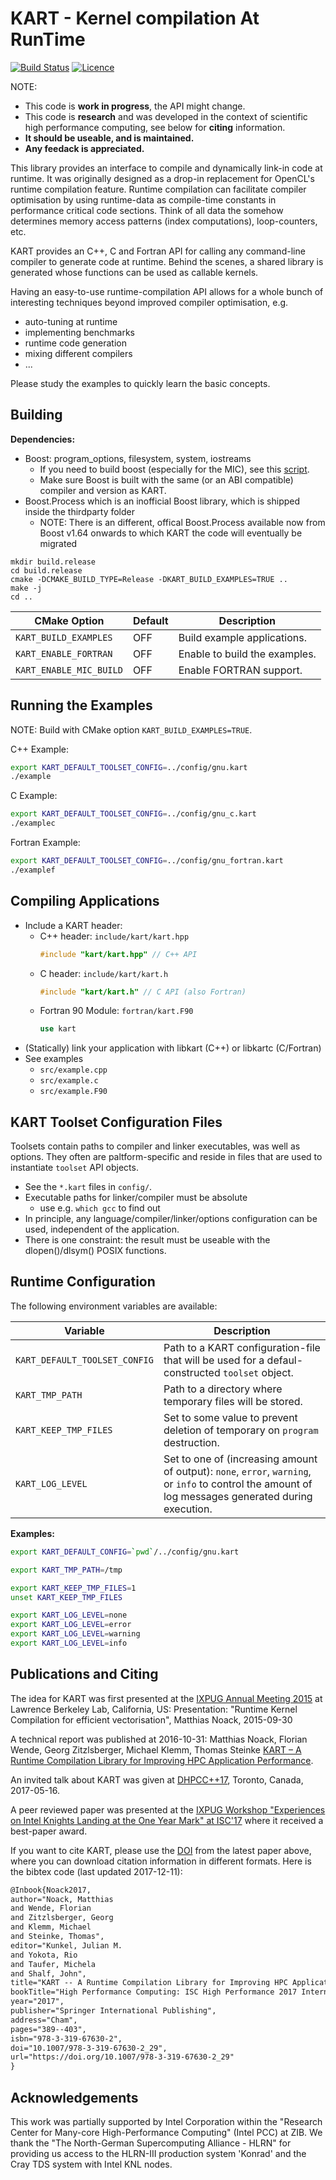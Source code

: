 # KART - Kernel compilation At RunTime
[![Build Status](https://travis-ci.org/noma/kart.svg?branch=master)](https://travis-ci.org/noma/kart)
[![Licence](https://img.shields.io/badge/license-BSL-blue.svg?style=flat)](LICENSE_1_0.txt)

NOTE: 
- This code is **work in progress**, the API might change.
- This code is **research** and was developed in the context of scientific high 
  performance computing, see below for **citing** information.
- **It should be useable, and is maintained.**
- **Any feedack is appreciated.**

This library provides an interface to compile and dynamically link-in code at
runtime. It was originally designed as a drop-in replacement for OpenCL's 
runtime compilation feature. Runtime compilation can facilitate compiler 
optimisation by using runtime-data as compile-time constants in performance
critical code sections. Think of all data the somehow determines memory access 
patterns (index computations), loop-counters, etc.

KART provides an C++, C and Fortran API for calling any command-line compiler
to generate code at runtime. Behind the scenes, a shared library is generated
whose functions can be used as callable kernels.

Having an easy-to-use runtime-compilation API allows for a whole bunch of 
interesting techniques beyond improved compiler optimisation, e.g.
- auto-tuning at runtime
- implementing benchmarks
- runtime code generation
- mixing different compilers
- ...

Please study the examples to quickly learn the basic concepts.

## Building

**Dependencies:**
- Boost: program_options, filesystem, system, iostreams
    - If you need to build boost (especially for the MIC), see this 
      [script](https://github.com/noma/ham#building-and-installing-boost).
    - Make sure Boost is built with the same (or an ABI compatible) compiler 
      and version as KART.
- Boost.Process which is an inofficial Boost library, which is shipped inside
  the thirdparty folder
	- NOTE: There is an different, offical Boost.Process available now from 
	  Boost v1.64 onwards to which KART the code will eventually be migrated

```
mkdir build.release
cd build.release
cmake -DCMAKE_BUILD_TYPE=Release -DKART_BUILD_EXAMPLES=TRUE ..
make -j
cd ..
```

| CMake Option             | Default | Description                   |
|--------------------------|---------|-------------------------------|
| `KART_BUILD_EXAMPLES`    | OFF     | Build example applications.   |
| `KART_ENABLE_FORTRAN`    | OFF     | Enable to build the examples. |
| `KART_ENABLE_MIC_BUILD`  | OFF     | Enable FORTRAN support.       |

## Running the Examples

NOTE: Build with CMake option `KART_BUILD_EXAMPLES=TRUE`.

C++ Example:
```bash
export KART_DEFAULT_TOOLSET_CONFIG=../config/gnu.kart
./example
```

C Example:
```bash
export KART_DEFAULT_TOOLSET_CONFIG=../config/gnu_c.kart
./examplec
```

Fortran Example:
```bash
export KART_DEFAULT_TOOLSET_CONFIG=../config/gnu_fortran.kart
./examplef
```

## Compiling Applications

- Include a KART header:
    - C++ header: `include/kart/kart.hpp`
        ```c++
        #include "kart/kart.hpp" // C++ API
        ```
    - C header: `include/kart/kart.h`
        ```c
        #include "kart/kart.h" // C API (also Fortran)
        ```
    - Fortran 90 Module: `fortran/kart.F90`
        ```fortran
        use kart
        ```
- (Statically) link your application with libkart (C++) or libkartc (C/Fortran)
- See examples 
    - `src/example.cpp`
    - `src/example.c`
    - `src/example.F90`

## KART Toolset Configuration Files

Toolsets contain paths to compiler and linker executables, was well as 
options. They often are paltform-specific and reside in files that are used to
instantiate `toolset` API objects.

- See the `*.kart` files in `config/`.
- Executable paths for linker/compiler must be absolute
    - use e.g. `which gcc` to find out
- In principle, any language/compiler/linker/options configuration can be used, 
  independent of the application.
- There is one constraint: the result must be useable with the dlopen()/dlsym()
  POSIX functions.

## Runtime Configuration

The following environment variables are available:

| Variable                      | Description |
|-------------------------------|-------------|
| `KART_DEFAULT_TOOLSET_CONFIG` | Path to a KART configuration-file that will be used for a defaul-constructed `toolset` object. |
| `KART_TMP_PATH`               | Path to a directory where temporary files will be stored. |
| `KART_KEEP_TMP_FILES`         | Set to some value to prevent deletion of temporary on `program` destruction. |
| `KART_LOG_LEVEL`              | Set to one of (increasing amount of output): `none`, `error`, `warning`, or `info` to control the amount of log messages generated during execution. |


**Examples:**
```bash
export KART_DEFAULT_CONFIG=`pwd`/../config/gnu.kart
```

```bash
export KART_TMP_PATH=/tmp
```

```bash
export KART_KEEP_TMP_FILES=1
unset KART_KEEP_TMP_FILES
```

```bash
export KART_LOG_LEVEL=none
export KART_LOG_LEVEL=error
export KART_LOG_LEVEL=warning
export KART_LOG_LEVEL=info
```

## Publications and Citing 

The idea for KART was first presented at the 
[IXPUG Annual Meeting 2015](https://www.ixpug.org/events/ixpug-annual-meeting-2015) 
at Lawrence Berkeley Lab, California, US:
Presentation: "Runtime Kernel Compilation for efficient vectorisation", Matthias Noack, 2015-09-30

A technical report was published at 2016-10-31: 
Matthias Noack, Florian Wende, Georg Zitzlsberger, Michael Klemm, Thomas Steinke
[KART – A Runtime Compilation Library for Improving HPC Application Performance](https://doi.org/10.1007/978-3-319-67630-2_29).

An invited talk about KART was given at 
[DHPCC++17](http://sycl.tech/distributed-heterogeneous-programming-in-c-cpp-dhpccpp17.html), 
Toronto, Canada, 2017-05-16.

A peer reviewed paper was presented at the 
[IXPUG Workshop "Experiences on Intel Knights Landing at the One Year Mark" at ISC'17](https://www.ixpug.org/events/workshop-isc17)
where it received a best-paper award.

If you want to cite KART, please use the 
[DOI](https://doi.org/10.1007/978-3-319-67630-2_29) 
from the latest paper above, where you can download citation information in
different formats. Here is the bibtex code (last updated 2017-12-11):  

```latex
@Inbook{Noack2017,
author="Noack, Matthias
and Wende, Florian
and Zitzlsberger, Georg
and Klemm, Michael
and Steinke, Thomas",
editor="Kunkel, Julian M.
and Yokota, Rio
and Taufer, Michela
and Shalf, John",
title="KART -- A Runtime Compilation Library for Improving HPC Application Performance",
bookTitle="High Performance Computing: ISC High Performance 2017 International Workshops, DRBSD, ExaComm, HCPM, HPC-IODC, IWOPH, IXPUG, P^3MA, VHPC, Visualization at Scale, WOPSSS, Frankfurt, Germany, June 18-22, 2017, Revised Selected Papers",
year="2017",
publisher="Springer International Publishing",
address="Cham",
pages="389--403",
isbn="978-3-319-67630-2",
doi="10.1007/978-3-319-67630-2_29",
url="https://doi.org/10.1007/978-3-319-67630-2_29"
}
```

## Acknowledgements

This work was partially supported by Intel Corporation within the "Research
Center for Many-core High-Performance Computing" (Intel PCC) at ZIB. We thank
the "The North-German Supercomputing Alliance - HLRN" for providing us access
to the HLRN-III production system 'Konrad' and the Cray TDS system with Intel
KNL nodes.
